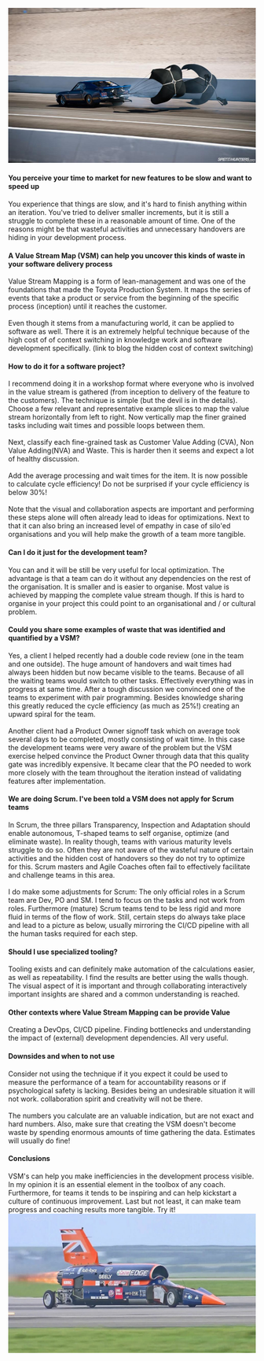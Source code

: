 ![](../parachute.jpg)
#### You perceive your time to market for new features to be slow and want to speed up
You experience that things are slow, and it's hard to finish anything within an iteration. 
You've tried to deliver smaller increments, but it is still a struggle to complete these in a reasonable amount of time. 
One of the reasons might be that wasteful activities and unnecessary handovers are hiding in your development process. 
#### A Value Stream Map (VSM) can help you uncover this kinds of waste in your software delivery process
Value Stream Mapping is a form of lean-management and was one of the foundations that made the Toyota Production System.
It maps the series of events that take a product or service from the beginning of the specific process (inception) until it reaches the customer. 
<br/><br/>
Even though it stems from a manufacturing world, it can be applied to software as well.
There it is an extremely helpful technique because of the high cost of of context switching in knowledge work and software development specifically.
(link to blog the hidden cost of context switching) 
#### How to do it for a software project?
I recommend doing it in a workshop format where everyone who is involved in the value stream is gathered (from inception to delivery of the feature to the customers).
The technique is simple (but the devil is in the details).
Choose a few relevant and representative example slices to map the value stream horizontally from left to right. 
Now vertically map the finer grained tasks including wait times and possible loops between them.
<br/><br/>
Next, classify each fine-grained task as Customer Value Adding (CVA), Non Value Adding(NVA) and Waste.
This is harder then it seems and expect a lot of healthy discussion. 
<br/><br/>
Add the average processing and wait times for the item.
It is now possible to calculate cycle efficiency!
Do not be surprised if your cycle efficiency is below 30%! 
<br/><br/>
Note that the visual and collaboration aspects are important and performing these steps alone will often already lead to ideas for optimizations.
Next to that it can also bring an increased level of empathy in case of silo'ed organisations and you will help make the growth of a team more tangible. 
#### Can I do it just for the development team?
You can and it will be still be very useful for local optimization.
The advantage is that a team can do it without any dependencies on the rest of the organisation.
It is smaller and is easier to organise.
Most value is achieved by mapping the complete value stream though. If this is hard to organise in your project this could point to an 
organisational and / or cultural problem.
#### Could you share some examples of waste that was identified and quantified by a VSM?
Yes, a client I helped recently had a double code review (one in the team and one outside). The huge amount of handovers 
and wait times had always been hidden but now became visible to the teams. Because of all the waiting teams would switch to other tasks.
Effectively everything was in progress at same time. After a tough discussion we convinced one of the teams to experiment 
with pair programming. Besides knowledge sharing this greatly reduced the cycle efficiency (as much as 25%!) creating an upward spiral for
the team. 
<br/><br/>
Another client had a Product Owner signoff task which on average took several days to be completed, mostly consisting of
wait time. In this case the development teams were very aware of the problem but the VSM exercise helped convince the 
Product Owner through data that this quality gate was incredibly expensive. It became clear that the PO needed 
to work more closely with the team throughout the iteration instead of validating features after implementation. 
#### We are doing Scrum. I've been told a VSM does not apply for Scrum teams
In Scrum, the three pillars Transparency, Inspection and Adaptation should enable autonomous, T-shaped teams to 
self organise, optimize (and eliminate waste). In reality though, teams with various maturity levels struggle 
to do so. Often they are not aware of the wasteful nature of certain activities and the hidden cost of handovers so they
do not try to optimize for this.
Scrum masters and Agile Coaches often fail to effectively facilitate and challenge teams in this area. 
<br/><br/>
I do make some adjustments for Scrum: The only official roles in a Scrum team are Dev, PO and SM.
I tend to focus on the tasks and not work from roles.
Furthermore (mature) Scrum teams tend to be less rigid and more fluid in terms of the flow of work.
Still, certain steps do always take place and lead to a picture as below, usually mirroring the CI/CD pipeline with all the human tasks required for each step.
#### Should I use specialized tooling?
Tooling exists and can definitely make automation of the calculations easier, as well as repeatability. 
I find the results are better using the walls though.
The visual aspect of it is important and through collaborating interactively important insights are shared and a common understanding is reached.
#### Other contexts where Value Stream Mapping can be provide Value
Creating a DevOps, CI/CD pipeline.
Finding bottlenecks and understanding the impact of (external) development dependencies.
All very useful.
#### Downsides and when to not use
Consider not using the technique if it you expect it could be used to measure the performance of a team for accountability reasons or if psychological safety is lacking.
Besides being an undesirable situation it will not work. 
collaboration spirit and creativity will not be there.
<br/><br/> 
The numbers you calculate are an valuable indication, but are not exact and hard numbers.
Also, make sure that creating the VSM doesn't become waste by spending enormous amounts of time gathering the data.
Estimates will usually do fine!  
#### Conclusions
VSM's can help you make inefficiencies in the development process visible.
In my opinion it is an essential element in the toolbox of any coach.
Furthermore, for teams it tends to be inspiring and can help kickstart a culture of continuous improvement.
Last but not least, it can make team progress and coaching results more tangible.
Try it!
![](../maxresdefault.jpg)